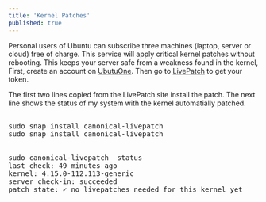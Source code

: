 ```yaml
---
title: 'Kernel Patches'
published: true
---
```


Personal users of Ubuntu can subscribe three machines (laptop, server or cloud) free of charge.  This service will apply critical kernel patches without rebooting. This keeps your server safe from a weakness found in the kernel,
First, create an account on [UbutuOne](https://login.ubuntu.com/). Then go to [LivePatch](https://ubuntu.com/livepatch)  to get your token.

The first two lines copied from the LivePatch site install the patch. The next line shows the status of my system with the kernel automatially patched.

<pre>
    
sudo snap install canonical-livepatch
sudo snap install canonical-livepatch <token>    
   
    
sudo canonical-livepatch  status
last check: 49 minutes ago
kernel: 4.15.0-112.113-generic
server check-in: succeeded
patch state: ✓ no livepatches needed for this kernel yet
</pre>



